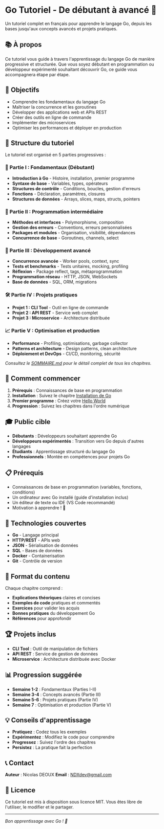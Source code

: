 # Go Tutoriel - De débutant à avancé 🚀

Un tutoriel complet en français pour apprendre le langage Go, depuis les bases jusqu'aux concepts avancés et projets pratiques.

## 📚 À propos

Ce tutoriel vous guide à travers l'apprentissage du langage Go de manière progressive et structurée. Que vous soyez débutant en programmation ou développeur expérimenté souhaitant découvrir Go, ce guide vous accompagnera étape par étape.

## 🎯 Objectifs

- Comprendre les fondamentaux du langage Go
- Maîtriser la concurrence et les goroutines
- Développer des applications web et APIs REST
- Créer des outils en ligne de commande
- Implémenter des microservices
- Optimiser les performances et déployer en production

## 📖 Structure du tutoriel

Le tutoriel est organisé en 5 parties progressives :

### 🌱 Partie I : Fondamentaux (Débutant)
- **Introduction à Go** - Histoire, installation, premier programme
- **Syntaxe de base** - Variables, types, opérateurs
- **Structures de contrôle** - Conditions, boucles, gestion d'erreurs
- **Fonctions** - Déclaration, paramètres, closures
- **Structures de données** - Arrays, slices, maps, structs, pointers

### 🔧 Partie II : Programmation intermédiaire
- **Méthodes et interfaces** - Polymorphisme, composition
- **Gestion des erreurs** - Conventions, erreurs personnalisées
- **Packages et modules** - Organisation, visibilité, dépendances
- **Concurrence de base** - Goroutines, channels, select

### 🚀 Partie III : Développement avancé
- **Concurrence avancée** - Worker pools, context, sync
- **Tests et benchmarks** - Tests unitaires, mocking, profiling
- **Réflexion** - Package reflect, tags, métaprogrammation
- **Programmation réseau** - HTTP, JSON, WebSockets
- **Base de données** - SQL, ORM, migrations

### 🛠️ Partie IV : Projets pratiques
- **Projet 1 : CLI Tool** - Outil en ligne de commande
- **Projet 2 : API REST** - Service web complet
- **Projet 3 : Microservice** - Architecture distribuée

### 📈 Partie V : Optimisation et production
- **Performance** - Profiling, optimisations, garbage collector
- **Patterns et architecture** - Design patterns, clean architecture
- **Déploiement et DevOps** - CI/CD, monitoring, sécurité

*Consultez le [SOMMAIRE.md](SOMMAIRE.md) pour le détail complet de tous les chapitres.*

## 🚀 Comment commencer

1. **Prérequis** : Connaissances de base en programmation
2. **Installation** : Suivez le chapitre [Installation de Go](01-introduction-a-go/02-installation-et-configuration-environnement.md)
3. **Premier programme** : Créez votre [Hello World](01-introduction-a-go/03-premier-programme-hello-world.md)
4. **Progression** : Suivez les chapitres dans l'ordre numérique

## 🎓 Public cible

- **Débutants** : Développeurs souhaitant apprendre Go
- **Développeurs expérimentés** : Transition vers Go depuis d'autres langages
- **Étudiants** : Apprentissage structuré du langage Go
- **Professionnels** : Montée en compétences pour projets Go

## 📋 Prérequis

- Connaissances de base en programmation (variables, fonctions, conditions)
- Un ordinateur avec Go installé (guide d'installation inclus)
- Un éditeur de texte ou IDE (VS Code recommandé)
- Motivation à apprendre ! 💪

## 🔧 Technologies couvertes

- **Go** - Langage principal
- **HTTP/REST** - APIs web
- **JSON** - Sérialisation de données
- **SQL** - Bases de données
- **Docker** - Containerisation
- **Git** - Contrôle de version

## 📝 Format du contenu

Chaque chapitre comprend :
- **Explications théoriques** claires et concises
- **Exemples de code** pratiques et commentés
- **Exercices** pour valider les acquis
- **Bonnes pratiques** du développement Go
- **Références** pour approfondir

## 🏆 Projets inclus

- **CLI Tool** : Outil de manipulation de fichiers
- **API REST** : Service de gestion de données
- **Microservice** : Architecture distribuée avec Docker

## 📊 Progression suggérée

- **Semaine 1-2** : Fondamentaux (Parties I-II)
- **Semaine 3-4** : Concepts avancés (Partie III)
- **Semaine 5-6** : Projets pratiques (Partie IV)
- **Semaine 7** : Optimisation et production (Partie V)

## 💡 Conseils d'apprentissage

- **Pratiquez** : Codez tous les exemples
- **Expérimentez** : Modifiez le code pour comprendre
- **Progressez** : Suivez l'ordre des chapitres
- **Persistez** : La pratique fait la perfection

## 📞 Contact

**Auteur** : Nicolas DEOUX
**Email** : NDXdev@gmail.com

## 📄 Licence

Ce tutoriel est mis à disposition sous licence MIT. Vous êtes libre de l'utiliser, le modifier et le partager.

---

*Bon apprentissage avec Go ! 🎉*
